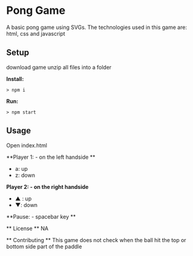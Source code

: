 # Pong Game

A basic pong game using SVGs. The technologies used in this game are: html, css and javascript

## Setup
download game
unzip all files into a folder

**Install:**

`> npm i`

**Run:**

`> npm start`

## Usage

Open index.html

**Player 1: - on the left handside **
* a: up
* z: down

**Player 2: - on the right handside**
* ▲ : up
* ▼: down

**Pause: - spacebar key **

** License  **
NA

** Contributing ** 
This game does not check when the ball hit the top or bottom side part of the paddle



